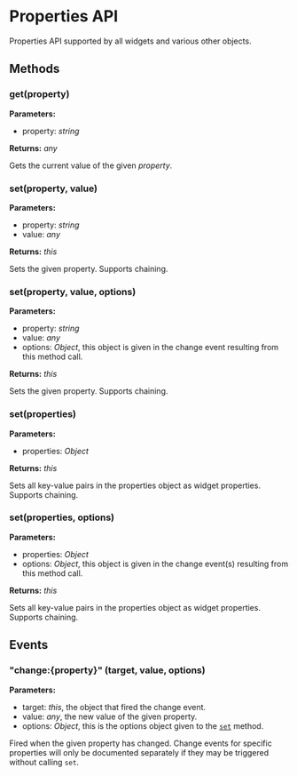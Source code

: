 ---
---
# Properties API

Properties API supported by all widgets and various other objects.

## Methods

### get(property)


**Parameters:** 

- property: *string*

**Returns:** *any*

Gets the current value of the given *property*.

### set(property, value)


**Parameters:** 

- property: *string*
- value: *any*

**Returns:** *this*

Sets the given property. Supports chaining.

### set(property, value, options)


**Parameters:** 

- property: *string*
- value: *any*
- options: *Object*, this object is given in the change event resulting from this method call.

**Returns:** *this*

Sets the given property. Supports chaining.

### set(properties)


**Parameters:** 

- properties: *Object*

**Returns:** *this*

Sets all key-value pairs in the properties object as widget properties. Supports chaining.

### set(properties, options)


**Parameters:** 

- properties: *Object*
- options: *Object*, this object is given in the change event(s) resulting from this method call.

**Returns:** *this*

Sets all key-value pairs in the properties object as widget properties. Supports chaining.


## Events

### "change:{property}" (target, value, options)

**Parameters:** 

- target: *this*, the object that fired the change event.
- value: *any*, the new value of the given property.
- options: *Object*, this is the options object given to the [`set`](#set) method.

Fired when the given property has changed. Change events for specific properties will only be documented separately if they may be triggered without calling `set`. 

